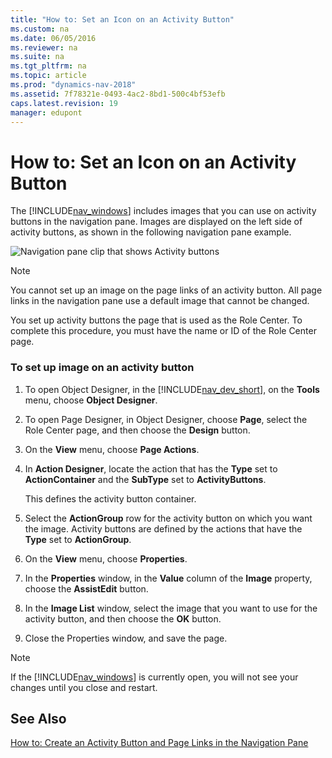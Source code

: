 ```yaml
---
title: "How to: Set an Icon on an Activity Button"
ms.custom: na
ms.date: 06/05/2016
ms.reviewer: na
ms.suite: na
ms.tgt_pltfrm: na
ms.topic: article
ms.prod: "dynamics-nav-2018"
ms.assetid: 7f78321e-0493-4ac2-8bd1-500c4bf53efb
caps.latest.revision: 19
manager: edupont
---
```

# How to: Set an Icon on an Activity Button
The [!INCLUDE[nav_windows](includes/nav_windows_md.md)] includes images that you can use on activity buttons in the navigation pane. Images are displayed on the left side of activity buttons, as shown in the following navigation pane example.  
  
 ![Navigation pane clip that shows Activity buttons](media/NAV_ADG_NavigationPane_ActivityButtons.jpg "NAV\_ADG\_NavigationPane\_ActivityButtons")  
  
> [!NOTE]  
>  You cannot set up an image on the page links of an activity button. All page links in the navigation pane use a default image that cannot be changed.  
  
 You set up activity buttons the page that is used as the Role Center. To complete this procedure, you must have the name or ID of the Role Center page.  
  
### To set up image on an activity button  
  
1.  To open Object Designer, in the [!INCLUDE[nav_dev_short](includes/nav_dev_short_md.md)], on the **Tools** menu, choose **Object Designer**.  
  
2.  To open Page Designer, in Object Designer, choose **Page**, select the Role Center page, and then choose the **Design** button.  
  
3.  On the **View** menu, choose **Page Actions**.  
  
4.  In **Action Designer**, locate the action that has the **Type** set to **ActionContainer** and the **SubType** set to **ActivityButtons**.  
  
     This defines the activity button container.  
  
5.  Select the **ActionGroup** row for the activity button on which you want the image. Activity buttons are defined by the actions that have the **Type** set to **ActionGroup**.  
  
6.  On the **View** menu, choose **Properties**.  
  
7.  In the **Properties** window, in the **Value** column of the **Image** property, choose the **AssistEdit** button.  
  
8.  In the **Image List** window, select the image that you want to use for the activity button, and then choose the **OK** button.  
  
9. Close the Properties window, and save the page.  
  
> [!NOTE]  
>  If the [!INCLUDE[nav_windows](includes/nav_windows_md.md)] is currently open, you will not see your changes until you close and restart.  
  
## See Also  
 [How to: Create an Activity Button and Page Links in the Navigation Pane](How-to--Create-an-Activity-Button-and-Page-Links-in-the-Navigation-Pane.md)